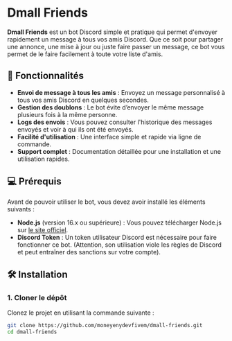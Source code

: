 # Dmall Friends

**Dmall Friends** est un bot Discord simple et pratique qui permet d'envoyer rapidement un message à tous vos amis Discord. Que ce soit pour partager une annonce, une mise à jour ou juste faire passer un message, ce bot vous permet de le faire facilement à toute votre liste d'amis.

## 🚀 Fonctionnalités

- **Envoi de message à tous les amis** : Envoyez un message personnalisé à tous vos amis Discord en quelques secondes.
- **Gestion des doublons** : Le bot évite d’envoyer le même message plusieurs fois à la même personne.
- **Logs des envois** : Vous pouvez consulter l'historique des messages envoyés et voir à qui ils ont été envoyés.
- **Facilité d'utilisation** : Une interface simple et rapide via ligne de commande.
- **Support complet** : Documentation détaillée pour une installation et une utilisation rapides.

## 💻 Prérequis

Avant de pouvoir utiliser le bot, vous devez avoir installé les éléments suivants :

- **Node.js** (version 16.x ou supérieure) : Vous pouvez télécharger Node.js sur [le site officiel](https://nodejs.org/).
- **Discord Token** : Un token utilisateur Discord est nécessaire pour faire fonctionner ce bot. (Attention, son utilisation viole les règles de Discord et peut entraîner des sanctions sur votre compte).

## 🛠️ Installation

### 1. Cloner le dépôt

Clonez le projet en utilisant la commande suivante :

```bash
git clone https://github.com/moneyenydevfivem/dmall-friends.git
cd dmall-friends

